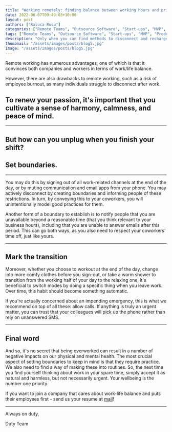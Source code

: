 ```yaml
---
title: "Working remotely: finding balance between working hours and private life"
date: 2022-06-07T09:49:03+10:00
layout: post
authors: ["Raluca Rusu"]
categories: ["Remote Teams", "Outsource Software", "Start-ups", "MVP", "Product", "Development", "Testing", "Launching"]
tags: ["Remote Teams", "Outsource Software", "Start-ups", "MVP", "Product", "Development", "Testing", "Launching"]
description: "Only when you can find methods to disconnect and recharge your soul after work, you will feel more in charge of your wellbeing and will be less likely to be subject to stress."
thumbnail: "/assets/images/posts/blog5.jpg"
image: "/assets/images/posts/blog5.jpg"
---
```


Remote working has numerous advantages, one of which is that it convinces both companies and workers in terms of work/life balance. 

However, there are also drawbacks to remote working, such as a risk of employee burnout, as many individuals struggle to disconnect after work. 

## To renew your passion, it's important that you cultivate a sense of harmony, calmness, and peace of mind.

----------------------

##  But how can you unplug when you finish your shift? 
## Set boundaries.

----------------------

You may do this by signing out of all work-related channels at the end of the day, or by muting communication and email apps from your phone. You may actively disconnect by creating boundaries and informing people of these restrictions. In turn, by conveying this to your coworkers, you will unintentionally model good practices for them.


Another form of a boundary to establish is to notify people that you are unavailable beyond a reasonable time (that you think relevant to your business hours), including that you are unable to answer emails after this period. This can go both ways, as you also need to respect your coworkers’ time off, just like yours.

----------------------

## Mark the transition

Moreover, whether you choose to workout at the end of the day, change into more comfy clothes before you sign-out, or take a warm shower to transition from the working half of your day to the relaxing one, it's beneficial to switch modes by doing a specific thing when you leave work. Over time, this habit should become something automatic.

If you're actually concerned about an impending emergency, this is what we recommend on top of all these: allow calls. If anything is truly an urgent matter, you can trust that your colleagues will pick up the phone rather than rely on unanswered SMS.

----------------------

## Final word

And so, it's no secret that being overworked can result in a number of negative impacts on our physical and mental health. The most crucial aspect of setting boundaries to keep in mind is that they require practice. We also need to find a way of making these into routines. So, the next time you find yourself thinking about work in your spare time, simply accept it as natural and harmless, but not necessarily urgent. Your wellbeing is the number one priority. 


If you want to join a company that cares about work-life balance and puts their employees first - send us your resume at [mail](emailto:contat@dutyventures.com)! 

----------------------

Always on duty,

Duty Team
